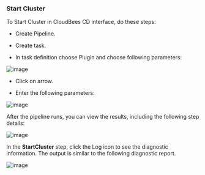 
### Start Cluster

To Start Cluster in CloudBees CD interface, do these steps:

* Create Pipeline.

* Create task.

* In task definition choose Plugin and choose following parameters:

![image](images/StartCluster/PipelinePicker.png)

* Click on arrow.

* Enter the following parameters:

![image](images/StartCluster/PipelineConfig.png)


After the pipeline runs, you can view the results, including the following step details:

![image](images/StartCluster/PipelineResult.png)

In the **StartCluster** step, click the Log icon to see the diagnostic information. The output is similar to the following diagnostic report.

![image](images/StartCluster/PipelineLog.png)

